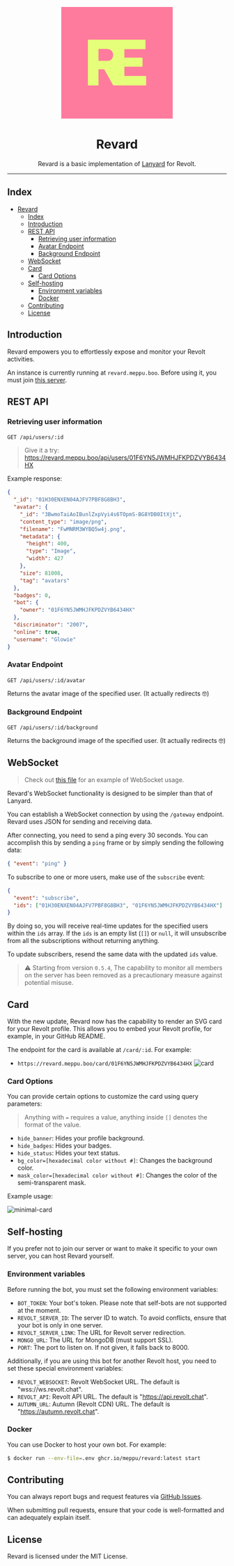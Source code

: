 <div align="center">

![logo](.github/assets/revard.png)

# Revard

Revard is a basic implementation of [Lanyard](https://github.com/Phineas/lanyard) for Revolt.

</div>

<hr />

## Index

- [Revard](#revard)
  - [Index](#index)
  - [Introduction](#introduction)
  - [REST API](#rest-api)
    - [Retrieving user information](#retrieving-user-information)
    - [Avatar Endpoint](#avatar-endpoint)
    - [Background Endpoint](#background-endpoint)
  - [WebSocket](#websocket)
  - [Card](#card)
    - [Card Options](#card-options)
  - [Self-hosting](#self-hosting)
    - [Environment variables](#environment-variables)
    - [Docker](#docker)
  - [Contributing](#contributing)
  - [License](#license)

## Introduction

Revard empowers you to effortlessly expose and monitor your Revolt activities.

An instance is currently running at `revard.meppu.boo`. Before using it, you must join [this server](https://revard.meppu.boo/).

## REST API

### Retrieving user information

`GET /api/users/:id`

> Give it a try: https://revard.meppu.boo/api/users/01F6YN5JWMHJFKPDZVYB6434HX

Example response:

```json
{
  "_id": "01H30ENXEN04AJFV7PBF8G8BH3",
  "avatar": {
    "_id": "3BwmoTaiAoIBunlZxpVyi4s6TOpmS-BG8YDB0ItXjt",
    "content_type": "image/png",
    "filename": "FwMNRM3WYBQ5w4j.png",
    "metadata": {
      "height": 400,
      "type": "Image",
      "width": 427
    },
    "size": 81008,
    "tag": "avatars"
  },
  "badges": 0,
  "bot": {
    "owner": "01F6YN5JWMHJFKPDZVYB6434HX"
  },
  "discriminator": "2007",
  "online": true,
  "username": "Glowie"
}
```

### Avatar Endpoint

`GET /api/users/:id/avatar`

Returns the avatar image of the specified user. (It actually redirects 🤓)

### Background Endpoint

`GET /api/users/:id/background`

Returns the background image of the specified user. (It actually redirects 🤓)

## WebSocket

> Check out [this file](https://github.com/meppu/website/blob/main/js/index.js) for an example of WebSocket usage.

Revard's WebSocket functionality is designed to be simpler than that of Lanyard.

You can establish a WebSocket connection by using the `/gateway` endpoint. Revard uses JSON for sending and receiving data.

After connecting, you need to send a ping every 30 seconds. You can accomplish this by sending a `ping` frame or by simply sending the following data:

```json
{ "event": "ping" }
```

To subscribe to one or more users, make use of the `subscribe` event:

```json
{
  "event": "subscribe",
  "ids": ["01H30ENXEN04AJFV7PBF8G8BH3", "01F6YN5JWMHJFKPDZVYB6434HX"]
}
```

By doing so, you will receive real-time updates for the specified users within the `ids` array. If the `ids` is an empty list (`[]`) or `null`, it will unsubscribe from all the subscriptions without returning anything.

To update subscribers, resend the same data with the updated `ids` value.

> ⚠️ Starting from version `0.5.4`, The capability to monitor all members on the server has been removed as a precautionary measure against potential misuse.

## Card

With the new update, Revard now has the capability to render an SVG card for your Revolt profile. This allows you to embed your Revolt profile, for example, in your GitHub README.

The endpoint for the card is available at `/card/:id`. For example:

- `https://revard.meppu.boo/card/01F6YN5JWMHJFKPDZVYB6434HX`
  ![card](https://revard.meppu.boo/card/01F6YN5JWMHJFKPDZVYB6434HX)

### Card Options

You can provide certain options to customize the card using query parameters:

> Anything with `=` requires a value, anything inside `[]` denotes the format of the value.

- `hide_banner`: Hides your profile background.
- `hide_badges`: Hides your badges.
- `hide_status`: Hides your text status.
- `bg_color=[hexadecimal color without #]`: Changes the background color.
- `mask_color=[hexadecimal color without #]`: Changes the color of the semi-transparent mask.

Example usage:

![minimal-card](https://revard.meppu.boo/card/01F6YN5JWMHJFKPDZVYB6434HX?hide_banner&hide_badges)

## Self-hosting

If you prefer not to join our server or want to make it specific to your own server, you can host Revard yourself.

### Environment variables

Before running the bot, you must set the following environment variables:

- `BOT_TOKEN`: Your bot's token. Please note that self-bots are not supported at the moment.
- `REVOLT_SERVER_ID`: The server ID to watch. To avoid conflicts, ensure that your bot is only in one server.
- `REVOLT_SERVER_LINK`: The URL for Revolt server redirection.
- `MONGO_URL`: The URL for MongoDB (must support SSL).
- `PORT`: The port to listen on. If not given, it falls back to 8000.

Additionally, if you are using this bot for another Revolt host, you need to set these special environment variables:

- `REVOLT_WEBSOCKET`: Revolt WebSocket URL. The default is "wss://ws.revolt.chat".
- `REVOLT_API`: Revolt API URL. The default is "https://api.revolt.chat".
- `AUTUMN_URL`: Autumn (Revolt CDN) URL. The default is "https://autumn.revolt.chat".

### Docker

You can use Docker to host your own bot. For example:

```bash
$ docker run --env-file=.env ghcr.io/meppu/revard:latest start
```

## Contributing

You can always report bugs and request features via [GitHub Issues](/issues).

When submitting pull requests, ensure that your code is well-formatted and can adequately explain itself.

## License

Revard is licensed under the MIT License.
